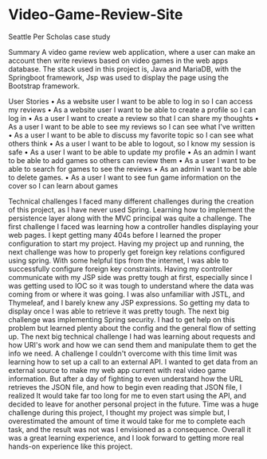 # Video-Game-Review-Site
Seattle Per Scholas case study 

Summary
A video game review web application, where a user can make an account then write reviews based on video games in the web apps database. The stack used in this project is, Java and MariaDB, with the Springboot framework, Jsp was used to display the page using the Bootstrap framework.

User Stories
•	As a website user I want to be able to log in so I can access my reviews
•	As a website user I want to be able to create a profile so I can log in
•	As a user I want to create a review so that I can share my thoughts
•	As a user I want to be able to see my reviews so I can see what I've written
•	As a user I want to be able to discuss my favorite topic so I can see what others think
•	As a user I want to be able to logout, so I know my session is safe
•	As a user I want to be able to update my profile 
•	As an admin I want to be able to add games so others can review them
•	As a user I want to be able to search for games to see the reviews
•	As an admin I want to be able to delete games. 
•	As a user I want to see fun game information on the cover so I can learn about games

Technical challenges
I faced many different challenges during the creation of this project, as I have never used Spring. Learning how to implement the persistence layer along with the MVC principal was quite a challenge. The first challenge I faced was learning how a controller handles displaying your web pages. I kept getting many 404s before I learned the proper configuration to start my project. Having my project up and running, the next challenge was how to properly get foreign key relations configured using spring. With some helpful tips from the internet, I was able to successfully configure foreign key constraints. Having my controller communicate with my JSP side was pretty tough at first, especially since I was getting used to IOC so it was tough to understand where the data was coming from or where it was going. I was also unfamiliar with JSTL, and Thymeleaf, and I barely knew any JSP expressions. So getting my data to display once I was able to retrieve it was pretty tough. The next big challenge was implementing Spring security. I had to get help on this problem but learned plenty about the config and the general flow of setting up. The next big technical challenge I had was learning about requests and how URI's work and how we can send them and manipulate them to get the info we need. A challenge I couldn't overcome with this time limit was learning how to set up a call to an external API. I wanted to get data from an external source to make my web app current with real video game information. But after a day of fighting to even understand how the URL retrieves the JSON file, and how to begin even reading that JSON file, I realized It would take far too long for me to even start using the API, and decided to leave for another personal project in the future. Time was a huge challenge during this project, I thought my project was simple but, I overestimated the amount of time it would take for me to complete each task, and the result was not was I envisioned as a consequence. Overall it was a great learning experience, and I look forward to getting more real hands-on experience like this project. 
